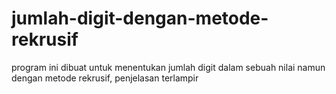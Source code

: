 # jumlah-digit-dengan-metode-rekrusif
program ini dibuat untuk menentukan jumlah digit dalam sebuah nilai namun dengan metode rekrusif, penjelasan terlampir
